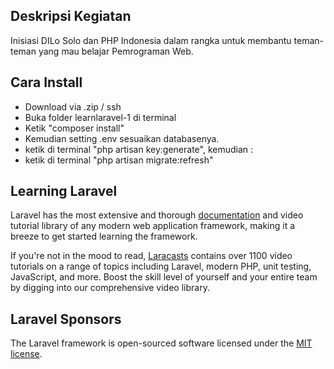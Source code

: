 
## Deskripsi Kegiatan
Inisiasi DILo Solo dan PHP Indonesia dalam rangka untuk membantu teman-teman yang mau belajar Pemrograman Web.

## Cara Install
- Download via .zip / ssh
- Buka folder learnlaravel-1 di terminal
- Ketik "composer install"
- Kemudian setting .env sesuaikan databasenya.
- ketik di terminal "php artisan key:generate", kemudian :
- ketik di terminal "php artisan migrate:refresh"

## Learning Laravel

Laravel has the most extensive and thorough [documentation](https://laravel.com/docs) and video tutorial library of any modern web application framework, making it a breeze to get started learning the framework.

If you're not in the mood to read, [Laracasts](https://laracasts.com) contains over 1100 video tutorials on a range of topics including Laravel, modern PHP, unit testing, JavaScript, and more. Boost the skill level of yourself and your entire team by digging into our comprehensive video library.

## Laravel Sponsors

The Laravel framework is open-sourced software licensed under the [MIT license](https://opensource.org/licenses/MIT).
